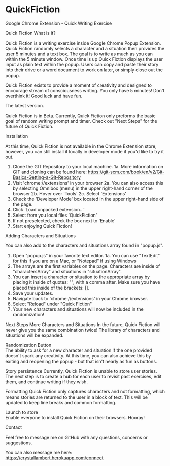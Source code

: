 # QuickFiction
Google Chrome Extension - Quick Writing Exercise

Quick Fiction
What is it?

Quick Fiction is a writing exercise inside Google Chrome Popup Extension. Quick Fiction randomly selects a character and a situation then provides the user 5 minutes and a text box. The goal is to write as much as you can within the 5 minute window. Once time is up Quick Fiction displays the user input as plain text within the popup. Users can copy and paste their story into their drive or a word document to work on later, or simply close out the popup.

Quick Fiction exists to provide a moment of creativity and designed to encourage stream of consciousness writing. You only have 5 minutes! Don't overthink it! Good luck and have fun.


The latest version.

Quick Fiction is in Beta. Currently, Quick Fiction only preforms the basic goal of random writing prompt and timer. Check out "Next Steps" for the future of Quick Fiction.

Installation

At this time, Quick Fiction is not available in the Chrome Extension store, however, you can still install it locally in developer mode if you'd like to try it out.

1. Clone the GIT Repository to your local machine.
  1a. More information on GIT and cloning can be found here: https://git-scm.com/book/en/v2/Git-Basics-Getting-a-Git-Repository
2. Visit 'chrome://extensions' in your browser
  2a. You can also access this by selecting Omnibox (menu) in the upper right-hand corner of the browser
  2b. Hover over 'Tools'
  2c. Select 'Extensions'
3. Check the 'Developer Mode' box located in the upper right-hand side of the page.
4. Click 'Load unpacked extension...'
5. Select from you local files 'QuickFiction'
6. If not preselected, check the box next to 'Enable'
7. Start enjoying Quick Fiction!


Adding Characters and Situations

You can also add to the characters and situations array found in "popup.js".

1. Open "popup.js" in your favorite text editor.
  1a. You can use "TextEdit" for this if you are on a Mac, or "Notepad" if using Windows
2. The arrays are the first variables on the page. Characters are inside of "charactersArray" and situations in "situationArray".
3. You can insert a character or situation to the appropriate array by placing it inside of quotes: "", with a comma after. Make sure you have placed this inside of the brackets: [].  
4. Save your updates.
5. Navigate back to 'chrome://extensions' in your Chrome browser.
6. Select "Reload" under "Quick Fiction"
7. Your new characters and situations will now be included in the randomization!


Next Steps
More Characters and Situations
  In the future, Quick Fiction will never give you the same combination twice! The library of characters and situations will be expanded.

Randomization Button  
  The ability to ask for a new character and situation if the one provided doesn't spark any creativity. At this time, you can also achieve this by exiting and reopening the popup - but that isn't nearly as fun as buttons.

Story persistence
  Currently, Quick Fiction is unable to store user stories. The next step is to create a hub for each user to revisit past exercises, edit them, and continue writing if they wish.

Formatting
    Quick Fiction only captures characters and not formatting, which means stories are returned to the user in a block of text. This will be updated to keep line breaks and common formatting.

Launch to store  
    Enable everyone to install Quick Fiction on their browsers. Hooray!


Contact    

Feel free to message me on GitHub with any questions, concerns or suggestions.

You can also message me here:
https://crystallambert.herokuapp.com/connect
